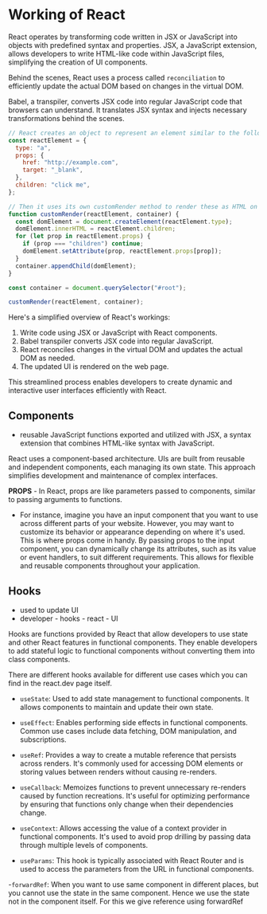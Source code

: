 # Working of React

React operates by transforming code written in JSX or JavaScript into objects with predefined syntax and properties. JSX, a JavaScript extension, allows developers to write HTML-like code within JavaScript files, simplifying the creation of UI components.

Behind the scenes, React uses a process called `reconciliation` to efficiently update the actual DOM based on changes in the virtual DOM.

Babel, a transpiler, converts JSX code into regular JavaScript code that browsers can understand. It translates JSX syntax and injects necessary transformations behind the scenes.

```javascript
// React creates an object to represent an element similar to the following
const reactElement = {
  type: "a",
  props: {
    href: "http://example.com",
    target: "_blank",
  },
  children: "click me",
};

// Then it uses its own customRender method to render these as HTML on the page
function customRender(reactElement, container) {
  const domElement = document.createElement(reactElement.type);
  domElement.innerHTML = reactElement.children;
  for (let prop in reactElement.props) {
    if (prop === "children") continue;
    domElement.setAttribute(prop, reactElement.props[prop]);
  }
  container.appendChild(domElement);
}

const container = document.querySelector("#root");

customRender(reactElement, container);
```

Here's a simplified overview of React's workings:

1. Write code using JSX or JavaScript with React components.
2. Babel transpiler converts JSX code into regular JavaScript.
3. React reconciles changes in the virtual DOM and updates the actual DOM as needed.
4. The updated UI is rendered on the web page.

This streamlined process enables developers to create dynamic and interactive user interfaces efficiently with React.

## Components

- reusable JavaScript functions exported and utilized with JSX, a syntax extension that combines HTML-like syntax with JavaScript.

React uses a component-based architecture. UIs are built from reusable and independent components, each managing its own state. This approach simplifies development and maintenance of complex interfaces.


**PROPS** - In React, props are like parameters passed to components, similar to passing arguments to functions. 
- For instance, imagine you have an input component that you want to use across different parts of your website. However, you may want to customize its behavior or appearance depending on where it's used. This is where props come in handy. By passing props to the input component, you can dynamically change its attributes, such as its value or event handlers, to suit different requirements. This allows for flexible and reusable components throughout your application.


## Hooks

- used to update UI
- developer - hooks - react - UI

Hooks are functions provided by React that allow developers to use state and other React features in functional components. They enable developers to add stateful logic to functional components without converting them into class components.

There are different hooks available for different use cases which you can find in the react.dev page itself. 

- `useState`: Used to add state management to functional components. It allows components to maintain and update their own state.

- `useEffect`: Enables performing side effects in functional components. Common use cases include data fetching, DOM manipulation, and subscriptions.

- `useRef`: Provides a way to create a mutable reference that persists across renders. It's commonly used for accessing DOM elements or storing values between renders without causing re-renders.

- `useCallback`: Memoizes functions to prevent unnecessary re-renders caused by function recreations. It's useful for optimizing performance by ensuring that functions only change when their dependencies change.

- `useContext`: Allows accessing the value of a context provider in functional components. It's used to avoid prop drilling by passing data through multiple levels of components.

- `useParams`: This hook is typically associated with React Router and is used to access the parameters from the URL in functional components.

-`forwardRef`: When you want to use same component in different places, but you cannot use the state in the same component. Hence we use the state not in the component itself. For this we give reference using forwardRef



